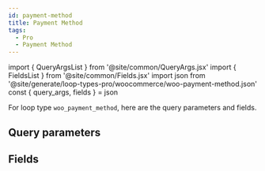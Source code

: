 ```yaml
---
id: payment-method
title: Payment Method
tags:
  - Pro
  - Payment Method
---
```

import { QueryArgsList } from '@site/common/QueryArgs.jsx'
import { FieldsList } from '@site/common/Fields.jsx'
import json from '@site/generate/loop-types-pro/woocommerce/woo-payment-method.json'
const { query_args, fields } = json

For loop type `woo_payment_method`, here are the query parameters and fields.

## Query parameters

<QueryArgsList args={query_args} />

## Fields

<FieldsList fields={fields} />
